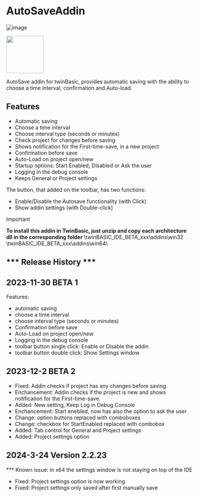 # AutoSaveAddin

![image](https://github.com/sokinkeso/AutoSaveAddin/assets/113173954/502991c5-bdf0-4c88-b18b-f8f8b6b63aef)

<img src="https://github.com/sokinkeso/AutoSaveAddin/assets/113173954/502991c5-bdf0-4c88-b18b-f8f8b6b63aef" width="100">

AutoSave addin for twinBasic, provides automatic saving with the ability to choose a time interval, confirmation and Auto-load.

Features
---------
- Automatic saving
- Choose a time interval
- Choose interval type (seconds or minutes)
- Check project for changes before saving
- Shows notification for the First-time-save, in a new project
- Confirmation before save
- Auto-Load on project open/new
- Startup options: Start Enabled, Disabled or  Ask the user
- Logging in the debug console
- Keeps General or Project settings


The button, that added on the toolbar, has two functions:
- Enable/Disable the Autosave functionality (with Click)
- Show addin settings (with Double-click)



> [!IMPORTANT]  
> **To install this addin in TwinBasic, just unzip and copy each architecture dll in the corresponding folder**
> \twinBASIC_IDE_BETA_xxx\addins\win32\
> \twinBASIC_IDE_BETA_xxx\addins\win64\


*** Release History ***
-----------------
2023-11-30 BETA 1
------------- 
Features:
- automatic saving
- choose a time interval
- choose interval type (seconds or minutes)
- Confirmation before save
- Auto-Load on project open/new
- Logging in the debug console
- toolbar button single click: Enable or Disable the addin
- toolbar button double click: Show Settings window



2023-12-2 BETA 2
------------- 
- Fixed: Addin checks if project has any changes before saving
- Enchancement: Addin checks if the project is new and shows notification for the First-time-save.
- Added: New setting, Keep Log in Debug Console 
- Enchancement: Start enebled, now has also the option to ask the user
- Change: option buttons replaced with comboboxes
- Change: checkbox for StartEnabled replaced with combobox
- Added: Tab control for General and Project settings
- Added: Project settings option


2024-3-24 Version 2.2.23
------------- 
*** Known issue: in x64 the settings window is not staying on top of the IDE
- Fixed: Project settings option is now working
- Fixed: Project settings only saved after first manually save
